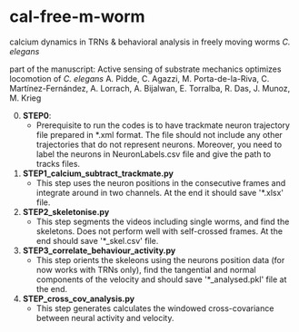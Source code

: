 # cal-free-m-worm
calcium dynamics in TRNs  &amp; behavioral analysis in freely moving worms *C. elegans*

part of the manuscript:  Active sensing of substrate mechanics optimizes locomotion of *C. elegans*
A. Pidde, C. Agazzi, M. Porta-de-la-Riva, C. Martínez-Fernández,  A. Lorrach, A. Bijalwan, E. Torralba, R. Das, J. Munoz, M. Krieg

0. **STEP0**:
   + Prerequisite to run the codes is to have trackmate neuron trajectory file prepared in *.xml format.
The file should not include any other trajectories that do not represent neurons. Moreover, you need to label the neurons in NeuronLabels.csv file 
and give the path to tracks files.
2. **STEP1_calcium_subtract_trackmate.py**
   + This step uses the neuron positions in the consecutive frames and integrate around in two channels. At the end it should save '*.xlsx' file.    
4. **STEP2_skeletonise.py**
   + This step segments the videos including single worms, and find the skeletons. Does not perform well with self-crossed frames. At the end should save '*_skel.csv' file.
5. **STEP3_correlate_behaviour_activity.py**
   + This step orients the skeleons using the neurons position data (for now works with TRNs only), find the tangential and normal components of the velocity and should save '*_analysed.pkl' file at the end.
7. **STEP_cross_cov_analysis.py**
   + This step generates calculates the windowed cross-covariance between neural activity and velocity.



 
